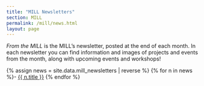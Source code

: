 ```yaml
---
title: "MILL Newsletters"
section: MILL
permalink: /mill/news.html
layout: page
---
```


*From the MILL* is the MILL’s newsletter, posted at the end of each month. In each newsletter you can find information and images of projects and events from the month, along with upcoming events and workshops!


{% assign news = site.data.mill_newsletters | reverse %}
{% for n in news %}- <a href="{{ n.filename }}" target="_blank">{{ n.title }}</a>
{% endfor %}
